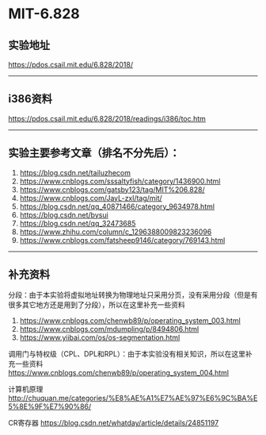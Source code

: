 # MIT-6.828

## 实验地址

https://pdos.csail.mit.edu/6.828/2018/

---

## i386资料

https://pdos.csail.mit.edu/6.828/2018/readings/i386/toc.htm

---

## 实验主要参考文章（排名不分先后）：

1. https://blog.csdn.net/tailuzhecom
2. https://www.cnblogs.com/sssaltyfish/category/1436900.html
3. https://www.cnblogs.com/gatsby123/tag/MIT%206.828/
4. https://www.cnblogs.com/JayL-zxl/tag/mit/
5. https://blog.csdn.net/qq_40871466/category_9634978.html
6. https://blog.csdn.net/bysui
7. https://blog.csdn.net/qq_32473685
8. https://www.zhihu.com/column/c_1296388009823236096
9. https://www.cnblogs.com/fatsheep9146/category/769143.html

---

## 补充资料

分段：由于本实验将虚拟地址转换为物理地址只采用分页，没有采用分段（但是有很多其它地方还是用到了分段），所以在这里补充一些资料
1. https://www.cnblogs.com/chenwb89/p/operating_system_003.html
2. https://www.cnblogs.com/mdumpling/p/8494806.html
3. https://www.yiibai.com/os/os-segmentation.html

调用门与特权级（CPL、DPL和RPL）：由于本实验没有相关知识，所以在这里补充一些资料
https://www.cnblogs.com/chenwb89/p/operating_system_004.html

计算机原理
http://chuquan.me/categories/%E8%AE%A1%E7%AE%97%E6%9C%BA%E5%8E%9F%E7%90%86/

CR寄存器
https://blog.csdn.net/whatday/article/details/24851197
